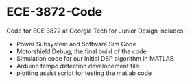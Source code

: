 # ECE-3872-Code

Code for ECE 3872 at Georgia Tech for Junior Design
Includes: 
- Power Subsystem and Software Sim Code
- Motorshield Debug, the final build of the code
- Simulation code for our initial DSP algorithm in MATLAB
- Arduino tempo detection developement file
- plotting assist script for testing the matlab code
